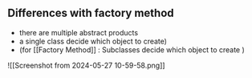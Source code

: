 ## Differences with factory method
- there are multiple abstract products
- a single class decide which object to create)
- (for [[Factory Method]] : Subclasses decide which object to create )


![[Screenshot from 2024-05-27 10-59-58.png]]

